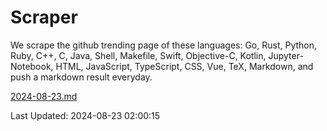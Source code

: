 # Scraper

We scrape the github trending page of these languages: Go, Rust, Python, Ruby, C++, C, Java, Shell, Makefile, Swift, Objective-C, Kotlin, Jupyter-Notebook, HTML, JavaScript, TypeScript, CSS, Vue, TeX, Markdown, and push a markdown result everyday.

[2024-08-23.md](https://github.com/cumthxy/github-trending-backup/blob/master/2024-08-23.md)

Last Updated: 2024-08-23 02:00:15